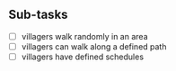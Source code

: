 ## Sub-tasks
- [ ] villagers walk randomly in an area
- [ ] villagers can walk along a defined path
- [ ] villagers have defined schedules 